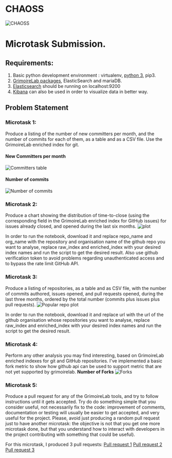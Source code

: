 # CHAOSS
![CHAOSS](https://github.com/Prabhat-IIT/CHAOSS-Microtasks/blob/master/GraphsAndTables/Chaoss_Logo.png)

# Microtask Submission.

## Requirements:

1. Basic python development environment : virtualenv, [python 3](https://www.python.org/downloads/), pip3.
2. [GrimoireLab packages](http://grimoirelab.github.io/), ElasticSearch and mariaDB.
3. [Elasticsearch](http://elasticsearch-py.readthedocs.io/en/master/index.html) should be running on localhost:9200
4. [Kibana](https://www.elastic.co/products/kibana) can also be used in order to visualize data in better way.

## Problem Statement

### Microtask 1:
Produce a listing of the number of new committers per month, and the number of commits for each of them, as a table and as a CSV file. Use the GrimoireLab enriched index for git.

#### New Committers per month
![Committers table](https://github.com/Prabhat-IIT/CHAOSS-Microtasks/blob/master/GraphsAndTables/NewCommitters.png)

#### Number of commits
![Number of commits](https://github.com/Prabhat-IIT/CHAOSS-Microtasks/blob/master/GraphsAndTables/NumberOfCommit.png)

### Microtask 2:
Produce a chart showing the distribution of time-to-close (using the corresponding field in the GrimoireLab enriched index for GitHub issues) for issues already closed, and opened during the last six months.
![plot](https://github.com/Prabhat-IIT/CHAOSS-Microtasks/blob/master/GraphsAndTables/Microtask2.png)

In order to run the notebook, download it and replace repo_name and org_name with the repository and organisation name of the github repo you want to analyse, replace raw_index and enriched_index with your desired index names and run the script to get the desired result. Also use github verification token to avoid problems regarding unauthenticated access and to bypass the rate limit GitHub API.

### Microtask 3:
Produce a listing of repositories, as a table and as CSV file, with the number of commits authored, issues opened, and pull requests opened, during the last three months, ordered by the total number (commits plus issues plus pull requests).
![Popular repo plot](https://github.com/Prabhat-IIT/CHAOSS-Microtasks/blob/master/GraphsAndTables/Repo_Total.png)

In order to run the notebook, download it and replace url with the url of the github organisation whose repositories you want to analyse, replace raw_index and enriched_index with your desired index names and run the script to get the desired result.

### Microtask 4:
Perform any other analysis you may find interesting, based on GrimoireLab enriched indexes for git and GitHub repositories.
I've implemented a basic fork metric to show how github api can be used to support metric that are not yet supported by grimoirelab.
**Number of Forks**
![Forks](https://github.com/Prabhat-IIT/CHAOSS-Microtasks/blob/master/GraphsAndTables/NumberOfForks.png)
### Microtask 5:
Produce a pull request for any of the GrimoireLab tools, and try to follow instructions until it gets accepted. Try do do something simple that you consider useful, not necessarily fix to the code: improvement of comments, documentation or testing will usually be easier to get accepted, and very useful for the project. Please, avoid just producing a random pull request just to have another microtask: the objective is not that you get one more microtask done, but that you understand how to interact with developers in the project contributing with something that could be useful).

For this microtask, I produced 3 pull requests:
[Pull request 1](https://github.com/chaoss/grimoirelab-manuscripts/pull/33)
[Pull request 2](https://github.com/chaoss/grimoirelab-manuscripts/pull/35)
[Pull request 3](https://github.com/chaoss/grimoirelab-tutorial/pull/16)
